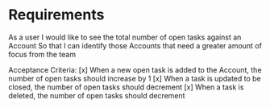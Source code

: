 # Requirements

As a user
I would like to see the total number of open tasks against an Account
So that I can identify those Accounts that need a greater amount of focus from the team

Acceptance Criteria:
[x] When a new open task is added to the Account, the number of open tasks should increase by 1
[x] When a task is updated to be closed, the number of open tasks should decrement
[x] When a task is deleted, the number of open tasks should decrement